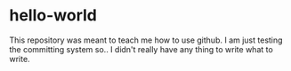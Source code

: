 # hello-world
This repository was meant to teach me how to use github.
I am just testing the committing system so.. I didn't really have any thing to write what to write.
